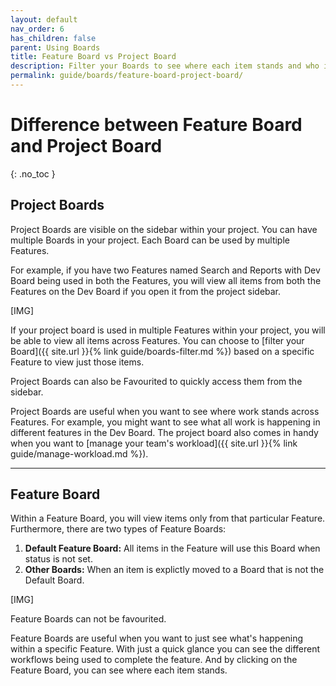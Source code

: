 ```yaml
---
layout: default
nav_order: 6
has_children: false
parent: Using Boards
title: Feature Board vs Project Board
description: Filter your Boards to see where each item stands and who is working on what to manage workload
permalink: guide/boards/feature-board-project-board/
---
```

# Difference between Feature Board and Project Board
{: .no_toc }

## Project Boards

Project Boards are visible on the sidebar within your project. You can have multiple Boards in your project. Each Board can be used by multiple Features. 

For example, if you have two Features named Search and Reports with Dev Board being used in both the Features, you will view all items from both the Features on the Dev Board if you open it from the project sidebar.

[IMG]

If your project board is used in multiple Features within your project, you will be able to view all items across Features. You can choose to [filter your Board]({{ site.url }}{% link guide/boards-filter.md %}) based on a specific Feature to view just those items.

Project Boards can also be Favourited to quickly access them from the sidebar.

Project Boards are useful when you want to see where work stands across Features. For example, you might want to see what all work is happening in different features in the Dev Board. The project board also comes in handy when you want to [manage your team's workload]({{ site.url }}{% link guide/manage-workload.md %}).

---

## Feature Board

Within a Feature Board, you will view items only from that particular Feature. Furthermore, there are two types of Feature Boards:

1. **Default Feature Board:** All items in the Feature will use this Board when status is not set.
2. **Other Boards:** When an item is explictly moved to a Board that is not the Default Board.

[IMG]

Feature Boards can not be favourited.

Feature Boards are useful when you want to just see what's happening within a specific Feature. With just a quick glance you can see the different workflows being used to complete the feature. And by clicking on the Feature Board, you can see where each item stands.